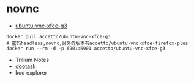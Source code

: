 # novnc

* [ubuntu-vnc-xfce-g3](https://github.com/accetto/ubuntu-vnc-xfce-g3)

```shell
docker pull accetto/ubuntu-vnc-xfce-g3
# 密码headless,novnc,另外的版本有accetto/ubuntu-vnc-xfce-firefox-plus
docker run --rm -d -p 6901:6901 accetto/ubuntu-vnc-xfce-g3
```

* Trilium Notes
* [dootask](www.github.com/kuaifan/dootask)
* kod explorer
